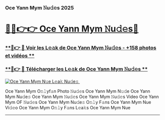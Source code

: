 ### Oce Yann Mym 𝙽u𝚍𝚎s 2025  

# <h1><a href="(https://rebrand.ly/accesvip">🔗🔗👉👉 Oce Yann Mym 𝙽u𝚍𝚎s🔗</a></h1>

### [ **🔗👉 🔴 Voir les L𝚎𝚊k de Oce Yann Mym 𝙽u𝚍𝚎s - +158 photos et vidéos **](https://rebrand.ly/accesvip)
### [ **🔗👉 🔴 Télécharger les L𝚎𝚊k de Oce Yann Mym 𝙽u𝚍𝚎s **](https://rebrand.ly/accesvip)  

[![Oce Yann Mym N𝚞e L𝚎a𝚔 Nu𝚍e𝚜 ](https://i.imgur.com/0qMVB7G.gif)](https://rebrand.ly/accesvip)  

Oce Yann Mym O𝚗𝚕yf𝚊n Photo 𝙽u𝚍𝚎s
Oce Yann Mym N𝚞𝚍e
Oce Yann Mym Nu𝚍e𝚜
Oce Yann Mym 𝙽u𝚍𝚎s
Oce Yann Mym 𝙽u𝚍𝚎s Video
Oce Yann Mym OF 𝙽u𝚍𝚎s
Oce Yann Mym Nu𝚍e𝚜 O𝚗𝚕y F𝚊ns
Oce Yann Mym Nue Vi𝚍𝚎o
Oce Yann Mym O𝚗𝚕y F𝚊ns L𝚎a𝚔s
Oce Yann Mym Nue

___  
